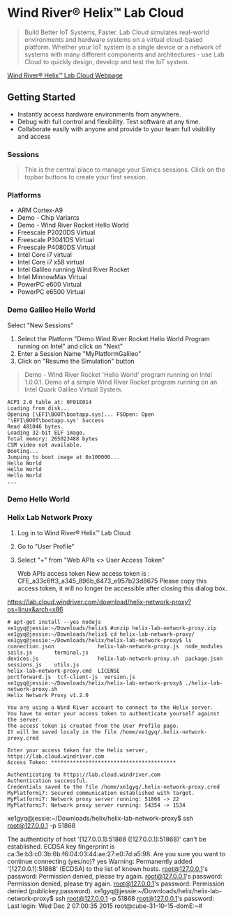 Wind River® Helix™ Lab Cloud
==

> Build Better IoT Systems, Faster. Lab Cloud simulates real-world environments and hardware systems on a virtual cloud-based platform. Whether your IoT system is a single device or a network of systems with many different components and architectures - use Lab Cloud to quickly design, develop and test the IoT system.

[Wind River® Helix™ Lab Cloud Webpage](https://lab.cloud.windriver.com/)

## Getting Started

- Instantly access hardware environments from anywhere.
- Debug with full control and flexibility. Test software at any time.
- Collaborate easily with anyone and provide to your team full visibility and access

### Sessions

> This is the central place to manage your Simics sessions. Click on the topbar buttons to create your first session.

### Platforms

- ARM Cortex-A9
- Demo - Chip Variants
- Demo - Wind River Rocket Hello World
- Freescale P2020DS Virtual
- Freescale P3041DS Virtual
- Freescale P4080DS Virtual 
- Intel Core i7 virtual
- Intel Core i7 x58 virtual
- Intel Galileo running Wind River Rocket
- Intel MinnowMax Virtual
- PowerPC e600 Virtual
- PowerPC e6500 Virtual

### Demo Galileo Hello World

Select "New Sessions"

1. Select the Platform "Demo Wind River Rocket Hello World Program running on Intel" and click on "Next"
2. Enter a Session Name "MyPlatformGalileo"
3. Click on "Resume the Simulation" button

> Demo - Wind River Rocket 'Hello World' program running on Intel 1.0.0.1. Demo of a simple Wind River Rocket program running on an Intel Quark Galileo Virtual System.

    ACPI 2.0 table at: 0F01E014                       
    Loading from disk...   
    Opening [\EFI\BOOT\bootapp.sys]... FSOpen: Open '\EFI\BOOT\bootapp.sys' Success
    Read 481046 bytes.
    Loading 32-bit ELF image.
    Total memory: 265023488 bytes
    CSM video not available.                       
    Booting...        
    Jumping to boot image at 0x100000...
    Hello World
    Hello World
    Hello World
    ...

### Demo Hello World

### Helix Lab Network Proxy

1. Log in to Wind River® Helix™ Lab Cloud
2. Go to "User Profile"
3. Select "+" from "Web APIs <> User Access Token"

    Web APIs access token
    New access token is : 
    CFE_a33c6ff3_a345_896b_6473_e957b23d8675
    Please copy this access token, it will no longer be accessible after closing this dialog box.
    
https://lab.cloud.windriver.com/download/helix-network-proxy?os=linux&arch=x86

    # apt-get install --yes nodejs
    xe1gyq@jessie:~/Downloads/helix$ #unzip helix-lab-network-proxy.zip 
    xe1gyq@jessie:~/Downloads/helix$ cd helix-lab-network-proxy/
    xe1gyq@jessie:~/Downloads/helix/helix-lab-network-proxy$ ls
    connection.json              helix-lab-network-proxy.js  node_modules    sails.js       terminal.js
    devices.js                   helix-lab-network-proxy.sh  package.json    sessions.js    utils.js
    helix-lab-network-proxy.cmd  LICENSE                     portforward.js  tcf-client-js  version.js
    xe1gyq@jessie:~/Downloads/helix/helix-lab-network-proxy$ ./helix-lab-network-proxy.sh 
    Helix Network Proxy v1.2.0
    
    You are using a Wind River account to connect to the Helix server.
    You have to enter your access token to authenticate yourself against the server.
    The access token is created from the User Profile page.
    It will be saved localy in the file /home/xe1gyq/.helix-network-proxy.cred
    
    Enter your access token for the Helix server, https://lab.cloud.windriver.com
    Access Token: ****************************************
    
    Authenticating to https://lab.cloud.windriver.com
    Authentication successful.
    Credentials saved to the file /home/xe1gyq/.helix-network-proxy.cred
    MyPlatformi7: Secured communication established with target.
    MyPlatformi7: Network proxy server running: 51868 -> 22
    MyPlatformi7: Network proxy server running: 54354 -> 1534


xe1gyq@jessie:~/Downloads/helix/helix-lab-network-proxy$ ssh root@127.0.0.1 -p 51868

The authenticity of host '[127.0.0.1]:51868 ([127.0.0.1]:51868)' can't be established.
ECDSA key fingerprint is ca:3e:b3:c0:3b:6b:f6:04:03:44:ae:27:e0:7d:a5:98.
Are you sure you want to continue connecting (yes/no)? yes
Warning: Permanently added '[127.0.0.1]:51868' (ECDSA) to the list of known hosts.
root@127.0.0.1's password: 
Permission denied, please try again.
root@127.0.0.1's password: 
Permission denied, please try again.
root@127.0.0.1's password: 
Permission denied (publickey,password).
xe1gyq@jessie:~/Downloads/helix/helix-lab-network-proxy$ ssh root@127.0.0.1 -p 51868
root@127.0.0.1's password: 
Last login: Wed Dec  2 07:00:35 2015
root@cube-31-10-15-domE:~# 
